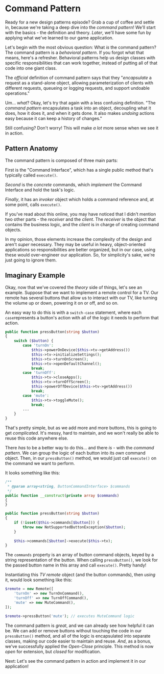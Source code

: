 # Command Pattern

Ready for a new design patterns episode? Grab a cup of coffee and settle in,
because we're taking a deep dive into the *command pattern*! We'll start with
the basics - the definition and theory. *Later*, we'll have some fun by applying
what we've learned to our game application.

Let's begin with the most obvious question: What *is* the command pattern?
The command pattern is a *behavioral pattern*. If you forgot what that means, here's
a refresher. Behavioral patterns help us design classes with specific
responsibilities that can work together, instead of putting all of that code into one giant class.

The *official* definition of command pattern says that they "*encapsulate* a
request as a stand-alone object, allowing parameterization of clients with
different requests, queueing or logging requests, and support undoable operations."

Um... *what*? Okay, let's try that again with a less confusing definition.
"The *command pattern* encapsulates a task into an object, decoupling what it does,
how it does it, and when it gets done. It also makes *undoing* actions
easy because it can keep a history of changes."

Still confusing? Don't worry! This will make *a lot* more sense when we see it in action.

## Pattern Anatomy

The command pattern is composed of three main parts:

First is the "Command Interface", which has a single public method that's
typically called `execute()`.

*Second* is the *concrete* commands, which *implement* the Command Interface and
hold the task's logic.

*Finally*, it has an *invoker* object which holds a command reference and, at
some point, calls `execute()`.

If you've read about this online, you may have noticed that I didn't mention two
other parts - the *receiver* and the *client*. The *receiver* is the object that
contains the business logic, and the *client* is in charge of creating command objects.

In my opinion, those elements increase the complexity of the design and aren't
*super* necessary. They may be useful in heavy, object-oriented applications so
responsibilities are better organized, but in our case, using these would
over-engineer our application. So, for simplicity's sake, we're just going to
ignore them.

## Imaginary Example

Okay, now that we've covered the *theory* side of things, let's see an example.
Suppose that we want to implement a remote control for a TV. Our remote has several
buttons that allow us to interact with our TV, like turning the volume up or down,
powering it on or off, and so on.

An easy way to do this is with a `switch-case` statement, where each `case`represents
a button's action with all of the logic it needs to perform that action.

```php
public function pressButton(string $button)
{
    switch ($button) {
        case 'turnOn':
            $this->powerOnDevice($this->tv->getAddress())
            $this->tv->initializeSettings();
            $this->tv->turnOnScreen();
            $this->tv->openDefaultChannel();
            break;
        case 'turnOff':
            $this->tv->closeApps();
            $this->tv->turnOffScreen();
            $this->powerOffDevice($this->tv->getAddress())
            break;
        case 'mute':
            $this->tv->toggleMute();
            break;
        ...
    }
}
```

That's pretty simple, but as we add more and more buttons, this is going
to get *complicated*. It's messy, hard to maintain, and we won't really be able to
reuse this code anywhere else.

There *has* to be a better way to do this... and there *is* - with the *command pattern*.
We can group the logic of each button into its *own* command object. Then,
in our `pressButton()` method, we would just call `execute()` on the command we want to perform.

It looks something like this:

```php
/**
 * @param array<string, ButtonCommandInterface> $commands
 */
public function __construct(private array $commands)
{
}

public function pressButton(string $button)
{
    if (!isset($this->commands[$button])) {
        throw new NotSupportedButtonException($button);
    }
    
    $this->commands[$button]->execute($this->tv);
}
```

The `commands` property is an array of button command objects, keyed by a string representation
of the button. When calling `pressButton()`, we look for the passed button name in this array
and call `execute()`. Pretty handy!

Instantiating this *TV remote* object (and the button commands), then *using* it, would look
something like this:

```php
$remote = new Remote([
    'turnOn' => new TurnOnCommand(),
    'turnOff' => new TurnOffCommand(),
    'mute' => new MuteCommand(),
]);

$remote->pressButton('mute'); // executes MuteCommand logic
```

The command pattern is *great*, and we can already see how helpful it can be.
We can add or remove buttons without touching the code in our `pressButton()` method,
and all of the logic is encapsulated into separate classes, making our
code easier to maintain and reuse. *And*, as a bonus, we've successfully applied
the *Open-Close* principle. This method is now *open* for extension, but *closed* for modification.

Next: Let's see the command pattern in action and implement it in our application!
